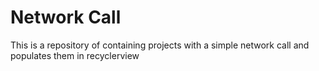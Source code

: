 # Network Call

This is a repository of containing projects with a simple network call and populates them in recyclerview
